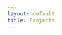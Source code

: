 ```yaml
---
layout: default
title: Projects
---
```

<div class="tileContainer">
    <div class="tile" id="CardGame">
    </div>
    <div class="tile" id="StrikerSets">
    </div>
    <div class="tile" id="ContinentalEncounters">
    </div>
    <div class="tile" id="ML4MC">
    </div>
</div>